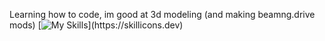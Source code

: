 Learning how to code, im good at 3d modeling (and making beamng.drive mods)
[![My Skills](https://skillicons.dev/icons?i=blender,html,css,)](https://skillicons.dev)
<!--
**lordlichi2006/lordlichi2006** is a ✨ _special_ ✨ repository because its `README.md` (this file) appears on your GitHub profile.

Here are some ideas to get you started:

- 🔭 I’m currently working on ...
- 🌱 I’m currently learning ...
- 👯 I’m looking to collaborate on ...
- 🤔 I’m looking for help with ...
- 💬 Ask me about ...
- 📫 How to reach me: ...
- 😄 Pronouns: ...
- ⚡ Fun fact: ...
-->
